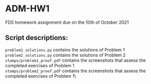 # ADM-HW1
FDS homework assignment due on the 10th of October 2021

## Script descriptions:
`problem1_solutions.py` contains the solutions of Problem 1\
`problem2_solutions.py` contains the solutions of Problem 2\
`stamps/problem1_proof.pdf` contains the screenshots that assess the completed exercises of Problem 1\
`stamps/problem2_proof.pdf` contains the screenshots that assess the completed exercises  of Problem 1\

